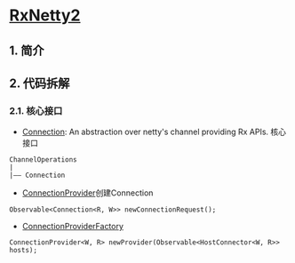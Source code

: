 
# [RxNetty2](https://github.com/ReactiveX/RxNetty)

## 1. 简介

## 2. 代码拆解

### 2.1. 核心接口

- [Connection](https://github.com/ReactiveX/RxNetty/blob/0.5.x/rxnetty-common/src/main/java/io/reactivex/netty/channel/Connection.java): An abstraction over netty's channel providing Rx APIs. 核心接口
```
ChannelOperations
|
|—— Connection
```
- [ConnectionProvider](https://github.com/ReactiveX/RxNetty/blob/0.5.x/rxnetty-common/src/main/java/io/reactivex/netty/client/ConnectionProvider.java)创建Connection
```
Observable<Connection<R, W>> newConnectionRequest();
```
- [ConnectionProviderFactory](https://github.com/ReactiveX/RxNetty/blob/0.5.x/rxnetty-common/src/main/java/io/reactivex/netty/client/ConnectionProviderFactory.java)
```
ConnectionProvider<W, R> newProvider(Observable<HostConnector<W, R>> hosts);
```
